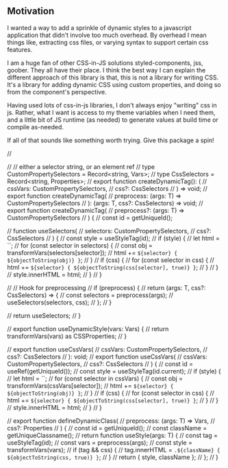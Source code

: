 ## Motivation

I wanted a way to add a sprinkle of dynamic styles to a javascript application that didn't involve too much overhead. By overhead I mean things like, extracting css files, or varying syntax to support certain css features.

I am a huge fan of other CSS-in-JS solutions styled-components, jss, goober. They all have their place. I think the best way I can explain the different approach of this library is that, this is not a library for writing CSS. It's a library for adding dynamic CSS using custom properties, and doing so from the component's perspective.

Having used lots of css-in-js libraries, I don't always enjoy "writing" css in js. Rather, what I want is access to my theme variables when I need them, and a little bit of JS runtime (as needed) to generate values at build time or compile as-needed.

If all of that sounds like something worth trying. Give this package a spin!

//

// // either a selector string, or an element ref
// type CustomPropertySelectors = Record<string, Vars>;
// type CssSelectors = Record<string, Properties>;
// export function createDynamicTag(): (
// cssVars: CustomPropertySelectors,
// css?: CssSelectors
// ) => void;
// export function createDynamicTag<T>(
// preprocess: (args: T) => CustomPropertySelectors
// ): (args: T, css?: CssSelectors) => void;
// export function createDynamicTag<T>(
// preprocess?: (args: T) => CustomPropertySelectors
// ) {
// const id = getUniqueId();

// function useSelectors(
// selectors: CustomPropertySelectors,
// css?: CssSelectors
// ) {
// const style = useStyleTag(id);
// if (style) {
// let html = ``; // for (const selector in selectors) { // const obj = transformVars(selectors[selector]); // html += `${selector} { ${objectToString(obj)} }`;
//       }
//       if (css) {
//         for (const selector in css) {
//           html += `${selector} { ${objectToString(css[selector], true)} }`;
// }
// }
// style.innerHTML = html;
// }
// }

// // Hook for preprocessing
// if (preprocess) {
// return (args: T, css?: CssSelectors) => {
// const selectors = preprocess(args);
// useSelectors(selectors, css);
// };
// }

// return useSelectors;
// }

// export function useDynamicStyle(vars: Vars) {
// return transformVars(vars) as CSSProperties;
// }

// export function useCssVars<T>(
// cssVars: CustomPropertySelectors,
// css?: CssSelectors
// ): void;
// export function useCssVars(
// cssVars: CustomPropertySelectors,
// css?: CssSelectors
// ) {
// const id = useRef(getUniqueId());
// const style = useStyleTag(id.current);
// if (style) {
// let html = ``; // for (const selector in cssVars) { // const obj = transformVars(cssVars[selector]); // html += `${selector} { ${objectToString(obj)} }`;
//     }
//     if (css) {
//       for (const selector in css) {
//         html += `${selector} { ${objectToString(css[selector], true)} }`;
// }
// }
// style.innerHTML = html;
// }
// }

// export function defineDynamicClass<T>(
// preprocess: (args: T) => Vars,
// css?: Properties
// ) {
// const id = getUniqueId();
// const className = getUniqueClassname();
// return function useStyle(args: T) {
// const tag = useStyleTag(id);
// const vars = preprocess(args);
// const style = transformVars(vars);
// if (tag && css) {
// tag.innerHTML = `.${className} { ${objectToString(css, true)} }`;
// }
// return { style, className };
// };
// }
